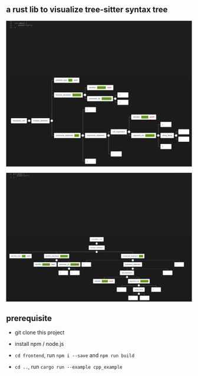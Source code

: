 ## a rust lib to visualize tree-sitter syntax tree

![Screenshot 1](screenshot1.png)

![Screenshot 2](screenshot2.png)

## prerequisite

* git clone this project

* install npm / node.js

* `cd frontend`, run `npm i --save` and `npm run build`

* `cd ..`, run `cargo run --example cpp_example`
